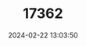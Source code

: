 ---
title: "17362"
category: "Pipistrellus rusticus"
draft: false
date: 2024-02-22 13:03:50
languages:
  English: ["Rusty Pipistrelle", "Rusty Pipistrelle Bat", "Rusty Bat"]
---